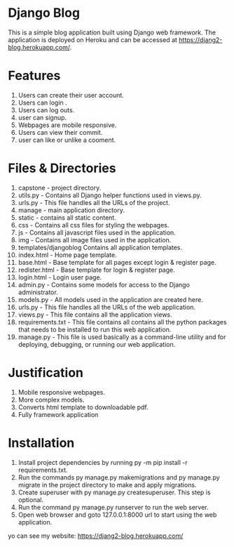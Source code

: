 # Django Blog

This is a simple blog application built using Django web framework. The application is deployed on Heroku and can be accessed at https://djang2-blog.herokuapp.com/.


# Features

1. Users can create their user account.
2. Users can login .
3. Users can log outs.
4. user can signup.
5. Webpages are mobile responsive.
6. Users can view their commit.
7. user can like or unlike a cooment.


# Files & Directories
1. capstone - project directory.
2. utils.py - Contains all Django helper functions used in views.py.
3. urls.py - This file handles all the URLs of the project.
4. manage - main application directory.
5. static - contains all static content.
6. css - Contains all css files for styling the webpages.
7. js - Contains all javascript files used in the application.
8. img - Contains all image files used in the application.
9. templates/djangoblog Contains all application templates.
10. index.html - Home page template.
11. base.html - Base template for all pages except login & register page.
12. redister.html - Base template for login & register page.
13. login.html - Login user page.
14. admin.py - Contains some models for access to the Django administrator.
15. models.py - All models used in the application are created here.
16. urls.py - This file handles all the URLs of the web application.
17. views.py - This file contains all the application views.
18. requirements.txt - This file contains all contains all the python packages that needs to be installed to run this web application.
19. manage.py - This file is used basically as a command-line utility and for deploying, debugging, or running our web application.

# Justification
1. Mobile responsive webpages.
2. More complex models.
3. Converts html template to downloadable pdf.
4. Fully framework application

# Installation
1. Install project dependencies by running py -m pip install -r requirements.txt.
2. Run the commands py manage.py makemigrations and py manage.py migrate in the project directory to make and apply migrations.
3. Create superuser with py manage.py createsuperuser. This step is optional.
4. Run the command py manage.py runserver to run the web server.
5. Open web browser and goto 127.0.0.1:8000 url to start using the web application.

yo can see my website: https://djang2-blog.herokuapp.com/


